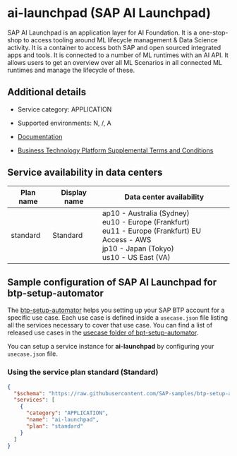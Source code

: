 # ai-launchpad (SAP AI Launchpad)

SAP AI Launchpad is an application layer for AI Foundation. It is a one-stop-shop to access tooling around ML lifecycle management & Data Science activity. It is a container to access both SAP and open sourced integrated apps and tools. It is connected to a number of ML runtimes with an AI API. It allows users to get an overview over all ML Scenarios in all connected ML runtimes and manage the lifecycle of these.

## Additional details
- Service category: APPLICATION
- Supported environments: N, /, A

- [Documentation](https://help.sap.com/viewer/product/AI_LAUNCHPAD/INTERNAL/en-US)
- [Business Technology Platform Supplemental Terms and Conditions](https://www.sap.com/about/trust-center/agreements/cloud/cloud-services.html?tag=language:english&search=Supplement%20Business%20Technology%20Platform&sort=latest_desc)

## Service availability in data centers

| Plan name | Display name | Data center availability  |
|------|----------------|---------------------------|
|  standard  |  Standard  | ap10 - Australia (Sydney)<br> eu10 - Europe (Frankfurt)<br> eu11 - Europe (Frankfurt) EU Access - AWS<br> jp10 - Japan (Tokyo)<br> us10 - US East (VA)  |

## Sample configuration of **SAP AI Launchpad** for btp-setup-automator

The [btp-setup-automator](https://github.com/SAP-samples/btp-setup-automator) helps you setting up your SAP BTP account for a specific use case. Each use case is defined inside a `usecase.json` file listing all the services necessary to cover that use case. You can find a list of released use cases in the [usecase folder of bpt-setup-automator](https://github.com/SAP-samples/btp-setup-automator/tree/main/usecases).

You can setup a service instance for **ai-launchpad** by configuring your `usecase.json` file.

### Using the service plan **standard** (Standard)

```json
{
  "$schema": "https://raw.githubusercontent.com/SAP-samples/btp-setup-automator/main/libs/btpsa-usecase.json",
  "services": [
    {
      "category": "APPLICATION",
      "name": "ai-launchpad",
      "plan": "standard"
    }
  ]
}
```
